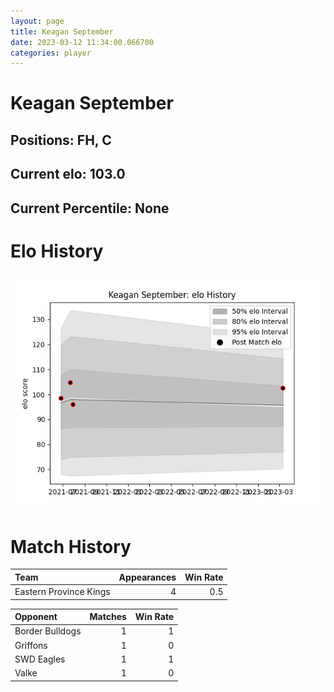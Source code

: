 ```yaml
---  
layout: page  
title: Keagan September  
date: 2023-03-12 11:34:00.066700  
categories: player  
---
```

# Keagan September

## Positions: FH, C

## Current elo: 103.0

## Current Percentile: None

# Elo History


![elo history](history_KeaganSeptember.png)
# Match History


| Team                   |   Appearances |   Win Rate |
|:-----------------------|--------------:|-----------:|
| Eastern Province Kings |             4 |        0.5 |

| Opponent        |   Matches |   Win Rate |
|:----------------|----------:|-----------:|
| Border Bulldogs |         1 |          1 |
| Griffons        |         1 |          0 |
| SWD Eagles      |         1 |          1 |
| Valke           |         1 |          0 |